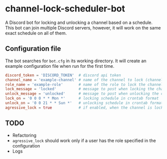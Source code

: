 # channel-lock-scheduler-bot

A Discord bot for locking and unlocking a channel based on a schedule.
This bot can join multiple Discord servers, however, it will work on the same exact schedule on all of them.

## Configuration file

The bot searches for `bot.cfg` in its working directory. It will create an example configuration file when run for the first time.

```toml
discord_token = 'DISCORD_TOKEN'  # discord api token
channel_name = 'example-channel' # name of the channel to lock (channel will be created if it doesn't exist)
role_name = 'example-role'       # name of the role to lock the channel for
lock_message = 'locked'          # message to post when locking the channel (the message will be posted in the channel that's being locked)
unlock_message = 'unlocked'      # message to post when unlocking the channel 
lock_on = '0 0 0 * * Mon *'      # locking schedule in crontab format
unlock_on = '0 0 21 * * Sun *'   # unlocking schedule in crontab format
agressive_lock = true            # if enabled, when the channel is locked, the bot will delete all messages posted to that channel 
```

## TODO

* Refactoring
* `agressive_lock` should work only if a user has the role specified in the configuration
* Logs
